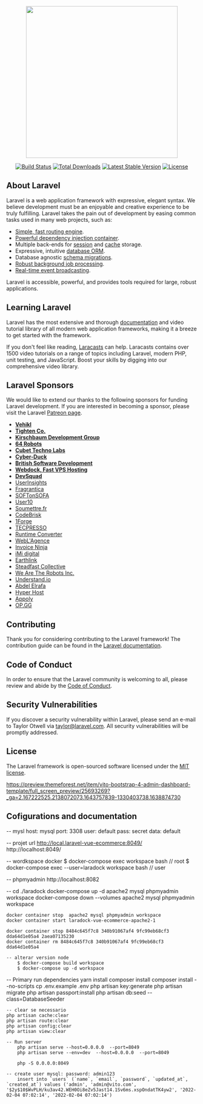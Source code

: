 <p align="center"><img src="https://res.cloudinary.com/dtfbvvkyp/image/upload/v1566331377/laravel-logolockup-cmyk-red.svg" width="400"></p>

<p align="center">
<a href="https://travis-ci.org/laravel/framework"><img src="https://travis-ci.org/laravel/framework.svg" alt="Build Status"></a>
<a href="https://packagist.org/packages/laravel/framework"><img src="https://poser.pugx.org/laravel/framework/d/total.svg" alt="Total Downloads"></a>
<a href="https://packagist.org/packages/laravel/framework"><img src="https://poser.pugx.org/laravel/framework/v/stable.svg" alt="Latest Stable Version"></a>
<a href="https://packagist.org/packages/laravel/framework"><img src="https://poser.pugx.org/laravel/framework/license.svg" alt="License"></a>
</p>

## About Laravel

Laravel is a web application framework with expressive, elegant syntax. We believe development must be an enjoyable and creative experience to be truly fulfilling. Laravel takes the pain out of development by easing common tasks used in many web projects, such as:

- [Simple, fast routing engine](https://laravel.com/docs/routing).
- [Powerful dependency injection container](https://laravel.com/docs/container).
- Multiple back-ends for [session](https://laravel.com/docs/session) and [cache](https://laravel.com/docs/cache) storage.
- Expressive, intuitive [database ORM](https://laravel.com/docs/eloquent).
- Database agnostic [schema migrations](https://laravel.com/docs/migrations).
- [Robust background job processing](https://laravel.com/docs/queues).
- [Real-time event broadcasting](https://laravel.com/docs/broadcasting).

Laravel is accessible, powerful, and provides tools required for large, robust applications.

## Learning Laravel

Laravel has the most extensive and thorough [documentation](https://laravel.com/docs) and video tutorial library of all modern web application frameworks, making it a breeze to get started with the framework.

If you don't feel like reading, [Laracasts](https://laracasts.com) can help. Laracasts contains over 1500 video tutorials on a range of topics including Laravel, modern PHP, unit testing, and JavaScript. Boost your skills by digging into our comprehensive video library.

## Laravel Sponsors

We would like to extend our thanks to the following sponsors for funding Laravel development. If you are interested in becoming a sponsor, please visit the Laravel [Patreon page](https://patreon.com/taylorotwell).

- **[Vehikl](https://vehikl.com/)**
- **[Tighten Co.](https://tighten.co)**
- **[Kirschbaum Development Group](https://kirschbaumdevelopment.com)**
- **[64 Robots](https://64robots.com)**
- **[Cubet Techno Labs](https://cubettech.com)**
- **[Cyber-Duck](https://cyber-duck.co.uk)**
- **[British Software Development](https://www.britishsoftware.co)**
- **[Webdock, Fast VPS Hosting](https://www.webdock.io/en)**
- **[DevSquad](https://devsquad.com)**
- [UserInsights](https://userinsights.com)
- [Fragrantica](https://www.fragrantica.com)
- [SOFTonSOFA](https://softonsofa.com/)
- [User10](https://user10.com)
- [Soumettre.fr](https://soumettre.fr/)
- [CodeBrisk](https://codebrisk.com)
- [1Forge](https://1forge.com)
- [TECPRESSO](https://tecpresso.co.jp/)
- [Runtime Converter](http://runtimeconverter.com/)
- [WebL'Agence](https://weblagence.com/)
- [Invoice Ninja](https://www.invoiceninja.com)
- [iMi digital](https://www.imi-digital.de/)
- [Earthlink](https://www.earthlink.ro/)
- [Steadfast Collective](https://steadfastcollective.com/)
- [We Are The Robots Inc.](https://watr.mx/)
- [Understand.io](https://www.understand.io/)
- [Abdel Elrafa](https://abdelelrafa.com)
- [Hyper Host](https://hyper.host)
- [Appoly](https://www.appoly.co.uk)
- [OP.GG](https://op.gg)

## Contributing

Thank you for considering contributing to the Laravel framework! The contribution guide can be found in the [Laravel documentation](https://laravel.com/docs/contributions).

## Code of Conduct

In order to ensure that the Laravel community is welcoming to all, please review and abide by the [Code of Conduct](https://laravel.com/docs/contributions#code-of-conduct).

## Security Vulnerabilities

If you discover a security vulnerability within Laravel, please send an e-mail to Taylor Otwell via [taylor@laravel.com](mailto:taylor@laravel.com). All security vulnerabilities will be promptly addressed.

## License

The Laravel framework is open-sourced software licensed under the [MIT license](https://opensource.org/licenses/MIT).


https://preview.themeforest.net/item/vito-bootstrap-4-admin-dashboard-template/full_screen_preview/25693269?_ga=2.167222525.2138072073.1643757839-1330403738.1638874730


## Cofigurations and documentation

-- mysl
    host: mysql
    port: 3308
    user: default
    pass: secret
    data: default

-- projet url
    http://local.laravel-vue-ecommerce:8049/
     http://localhost:8049/

-- wordkspace docker
    $ docker-compose exec workspace bash   // root
    $ docker-compose exec --user=laradock workspace bash  // user

-- phpmyadmin
    http://localhost:8082

-- cd ./laradock
    docker-compose up -d apache2 mysql phpmyadmin workspace
    docker-compose down --volumes apache2 mysql phpmyadmin workspace

    docker container stop  apache2 mysql phpmyadmin workspace 
    docker container start laradock-vue-ecommerce-apache2-1 

    docker container stop 8484c645f7c8 340b91067af4 9fc99eb68cf3 dda64d1e05a4 2aea07135230
    docker container rm 8484c645f7c8 340b91067af4 9fc99eb68cf3 dda64d1e05a4 
    
    -- alterar version node
        $ docker-compose build workspace
        $ docker-compose up -d workspace

-- Primary run dependencies
    yarn install
    composer install
    composer install --no-scripts
    cp .env.example .env
    php artisan key:generate
    php artisan migrate
    php artisan passport:install
    php artisan db:seed --class=DatabaseSeeder

    -- clear se necessario
    php artisan cache:clear
    php artisan route:clear
    php artisan config:clear 
    php artisan view:clear 

    -- Run server
        php artisan serve --host=0.0.0.0  --port=8049
        php artisan serve --env=dev  --host=0.0.0.0  --port=8049

        php -S 0.0.0.0:8049 

    -- create user mysql: password: admin123
        insert into `users` (`name`, `email`, `password`, `updated_at`, `created_at`) values ('admin', 'admin@vito.com', '$2y$10$WvPLH/ku3av42.WEH0Oi8eZv5Jast14.1Sv6ms.xspOndatTK4yw2', '2022-02-04 07:02:14', '2022-02-04 07:02:14')
